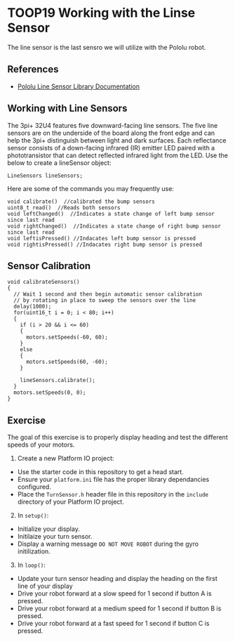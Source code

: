 # TOOP19 Working with the Linse Sensor
The line sensor is the last sensro we will utilize with the Pololu robot.

## References
- [Pololu Line Sensor Library Documentation](https://pololu.github.io/pololu-3pi-plus-32u4-arduino-library/class_pololu3pi_plus32_u4_1_1_line_sensors.html)

## Working with Line Sensors
The 3pi+ 32U4 features five downward-facing line sensors. The five line sensors are on the underside of the board along the front edge and can help the 3pi+ distinguish between light and dark surfaces. Each reflectance sensor consists of a down-facing infrared (IR) emitter LED paired with a phototransistor that can detect reflected infrared light from the LED. Use the below to create a lineSensor object:

`LineSensors lineSensors;`

Here are some of the commands you may frequently use:
```
void calibrate()  //calibrated the bump sensors
uint8_t read()  //Reads both sensors
void leftChanged()  //Indicates a state change of left bump sensor since last read
void rightChanged()  //Indicates a state change of right bump sensor since last read
void leftisPressed() //Indacates left bump sensor is pressed
void rightisPressed() //Indacates right bump sensor is pressed
```
## Sensor Calibration
```
void calibrateSensors()
{
  // Wait 1 second and then begin automatic sensor calibration
  // by rotating in place to sweep the sensors over the line
  delay(1000);
  for(uint16_t i = 0; i < 80; i++)
  {
    if (i > 20 && i <= 60)
    {
      motors.setSpeeds(-60, 60);
    }
    else
    {
      motors.setSpeeds(60, -60);
    }

    lineSensors.calibrate();
  }
  motors.setSpeeds(0, 0);
}
```


## Exercise
The goal of this exercise is to properly display heading and test the different speeds of your motors.

1. Create a new Platform IO project:
- Use the starter code in this repository to get a head start.
- Ensure your `platform.ini` file has the proper library dependancies configured.
- Place the `TurnSensor.h` header file in this repository in the `include` directory of your Platform IO project.
2. In `setup()`:
- Initialize your display.
- Initilaize your turn sensor.
- Display a warning message `DO NOT MOVE ROBOT` during the gyro initilization.
3. In `loop()`:
- Update your turn sensor heading and display the heading on the first line of your display
- Drive your robot forward at a slow speed for 1 second if button A is pressed.
- Drive your robot forward at a medium speed for 1 second if button B is pressed.
- Drive your robot forward at a fast speed for 1 second if button C is pressed.








